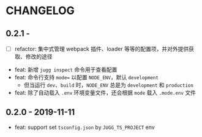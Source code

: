 # CHANGELOG

## 0.2.1 -

- [ ] refactor: 集中式管理 webpack 插件、loader 等等的配置项，并对外提供获取、修改的途径
- feat: 新增 `jugg inspect` 命令用于查看配置
- feat: 命令行支持 `mode=` 以配置 `NODE_ENV`，默认 `development`
  - 但当运行 `dev`、`build` 时，`NODE_ENV` 总是为 `development` 和 `production`
- feat: 除了自动载入 `.env` 环境变量文件，还会根据 `mode` 载入 `.mode.env` 文件

## 0.2.0 - 2019-11-11

- feat: support set `tsconfig.json` by `JUGG_TS_PROJECT` env
